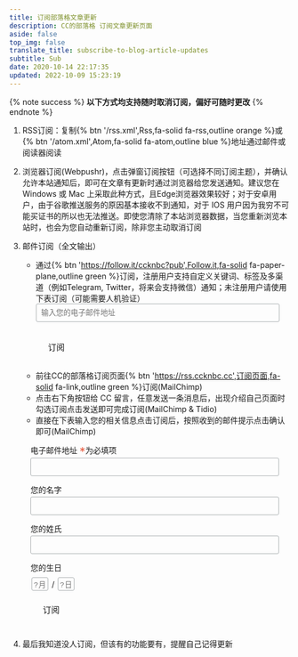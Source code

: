 ```yaml
---
title: 订阅部落格文章更新
description: CC的部落格 订阅文章更新页面
aside: false
top_img: false
translate_title: subscribe-to-blog-article-updates
subtitle: Sub
date: 2020-10-14 22:17:35
updated: 2022-10-09 15:23:19
---
```

{% note success %} **以下方式均支持随时取消订阅，偏好可随时更改** {% endnote %}

1. RSS订阅：复制{% btn '/rss.xml',Rss,fa-solid fa-rss,outline orange %}或{% btn '/atom.xml',Atom,fa-solid fa-atom,outline blue %}地址通过邮件或阅读器阅读

2. 浏览器订阅(Webpushr)，点击弹窗订阅按钮（可选择不同订阅主题），并确认允许本站通知后，即可在文章有更新时通过浏览器给您发送通知。建议您在 Windows 或 Mac 上采取此种方式，且Edge浏览器效果较好；对于安卓用户，由于谷歌推送服务的原因基本接收不到通知，对于 IOS 用户因为我穷不可能买证书的所以也无法推送。即使您清除了本站浏览器数据，当您重新浏览本站时，也会为您自动重新订阅，除非您主动取消订阅

3. 邮件订阅（全文输出）
    - 通过{% btn 'https://follow.it/ccknbc?pub',Follow.it,fa-solid fa-paper-plane,outline green %}订阅，注册用户支持自定义关键词、标签及多渠道（例如Telegram, Twitter，将来会支持微信）通知；未注册用户请使用下表订阅（可能需要人机验证）
        <div><form data-v-2bdb5506="" action="https://api.follow.it/subscription-form/YXJvK1pRMXFIbG1QZXEvUHRyUGR1L0xMYTN5V0FHSnhFY3pVeGRpUjV1bUNBbzRLd1hRbDcwTVk0bGlMQlAvOEtXaGU5RWxrTEtTOXBSSlBXWDNyeDZ5Uk1zU2JoRlpmNDh5em9FeG41SCt0WmtQWi9oTm5VZURNbTVOMENSc3h8a1hHYUtHTHV0QmhQZHAvZ3hkOW9zWnl4aE43SjBONDlUdG45YXRJM3JxQT0=/8" method="post"><div data-v-2bdb5506="" class="form-preview"><div data-v-2bdb5506="" class="preview-input-field"><input data-v-2bdb5506="" type="email" name="email" required="required" placeholder="输入您的电子邮件地址" spellcheck="false" mstplaceholder="39225030"></div> <div data-v-2bdb5506="" class="preview-submit-button"><button data-v-2bdb5506="" type="submit" >订阅</button></div></div></form></div>
    - 前往CC的部落格订阅页面{% btn 'https://rss.ccknbc.cc',订阅页面,fa-solid fa-link,outline green %}订阅(MailChimp)
    - 点击右下角按钮给 CC 留言，任意发送一条消息后，出现介绍自己页面时勾选订阅点击发送即可完成订阅(MailChimp & Tidio)
    - 直接在下表输入您的相关信息点击订阅后，按照收到的邮件提示点击确认即可(MailChimp)
    <script defer src="https://jsd.cdn.zzko.cn/npm/jquery/dist/jquery.min.js"></script>
    <!-- <link href="https://jsd.cdn.zzko.cn/gh/ccknbc-backup/cdn@latest/css/mailchimp.css" rel="stylesheet" type="text/css"> -->
    <div id="mc_embed_signup">
    <form action="https://ccknbc.us2.list-manage.com/subscribe/post?u=a0aadd04e3d48349de29068f8&amp;id=7518e18fcd" method="post" id="mc-embedded-subscribe-form" name="mc-embedded-subscribe-form" class="validate" target="_blank" novalidate>
    <div id="mc_embed_signup_scroll">
    <div class="mc-field-group">
    <label for="mce-EMAIL">电子邮件地址  <span class="asterisk">*</span>为必填项
    </label>
    <input type="email" value="" name="EMAIL" class="required email" id="mce-EMAIL">
    </div>
    <div class="mc-field-group">
    <label for="mce-FNAME">您的名字 </label>
    <input type="text" value="" name="FNAME" class="" id="mce-FNAME">
    </div>
    <div class="mc-field-group">
    <label for="mce-LNAME">您的姓氏 </label>
    <input type="text" value="" name="LNAME" class="" id="mce-LNAME">
    </div>
    <div class="mc-field-group size1of2">
    <label for="mce-BIRTHDAY-month">您的生日</label>
    <div class="datefield">
    <span class="subfield monthfield"><input class="birthday " type="text" pattern="[0-9]*" value="" placeholder="?月" size="2" maxlength="2" name="BIRTHDAY[month]" id="mce-BIRTHDAY-month"></span> /
    <span class="subfield dayfield"><input class="birthday " type="text" pattern="[0-9]*" value="" placeholder="?日" size="2" maxlength="2" name="BIRTHDAY[day]" id="mce-BIRTHDAY-day"></span>
    </div>
    </div>
    <div id="mce-responses" class="clear">
    <div class="response" id="mce-error-response" style="display:none"></div>
    <div class="response" id="mce-success-response" style="display:none"></div>
    </div>    <!-- real people should not fill this in and expect good things - do not remove this or risk form bot signups-->
    <div style="position: absolute; left: -5000px;" aria-hidden="true"><input type="text" name="b_a0aadd04e3d48349de29068f8_7518e18fcd" tabindex="-1" value=""></div>
    <div class="clear"><input type="submit" value="订阅" name="subscribe" id="mc-embedded-subscribe" class="button"></div>
    </div>
    </form>
    </div>
    <script type='text/javascript' src='https://jsd.cdn.zzko.cn/gh/ccknbc-backup/cdn/js/mailchimp.js'></script><script type='text/javascript'>(function($) {window.fnames = new Array(); window.ftypes = new Array();fnames[0]='EMAIL';ftypes[0]='email';fnames[1]='FNAME';ftypes[1]='text';fnames[2]='LNAME';ftypes[2]='text';fnames[3]='ADDRESS';ftypes[3]='address';fnames[4]='PHONE';ftypes[4]='phone';fnames[5]='BIRTHDAY';ftypes[5]='birthday'; }(jQuery));var $mcj = jQuery.noConflict(true);</script>

<style>
#mc_embed_signup form, .preview-input-field form {
    display: block;
    position: relative;
    text-align: left;
    padding: 10px 0 10px 3%
}

#mc_embed_signup h2, .preview-input-field h2 {
    font-weight: bold;
    padding: 0;
    margin: 15px 0;
    font-size: 1.4em;
}

#mc_embed_signup input, .preview-input-field input {
    border: 1px solid #ABB0B2;
    -webkit-border-radius: 3px;
    -moz-border-radius: 3px;
    border-radius: 3px;
    color: var(--font-color);
    background: var(--card-bg);
}

/* #mc_embed_signup input[type=checkbox] {
    -webkit-appearance: checkbox;
}

#mc_embed_signup input[type=radio] {
    -webkit-appearance: radio;
} */

#mc_embed_signup input:focus, .preview-input-field input:focus {
    border-color: #333;
}

#mc_embed_signup .button, .preview-submit-button button {
    clear: both;
    background-color: var(--btn-bg);
    border: 0 none;
    border-radius: 4px;
    transition: all 0.23s ease-in-out 0s;
    color: var(--font-color);
    cursor: pointer;
    display: inline-block;
    font-size: 15px;
    font-weight: normal;
    height: 32px;
    line-height: 32px;
    margin: 0 5px 10px 0;
    padding: 0 22px;
    text-align: center;
    text-decoration: none;
    vertical-align: top;
    white-space: nowrap;
    width: auto;
}

#mc_embed_signup .button:hover, .preview-submit-button button:hover {
    background-color: #777;
}

#mc_embed_signup .small-meta {
    font-size: 11px;
}

#mc_embed_signup .nowrap {
    white-space: nowrap;
}

#mc_embed_signup .mc-field-group,.preview-input-field{
    clear: left;
    position: relative;
    width: 96%;
    padding-bottom: 3%;
    min-height: 50px;
}

#mc_embed_signup .size1of2 {
    clear: none;
    float: left;
    display: inline-block;
    width: 46%;
    margin-right: 4%;
}

* html #mc_embed_signup .size1of2 {
    margin-right: 2%;
    /* Fix for IE6 double margins. */
}

#mc_embed_signup .mc-field-group label {
    display: block;
    margin-bottom: 3px;
}

#mc_embed_signup .mc-field-group input, .preview-input-field input {
    display: block;
    width: 100%;
    padding: 8px 0;
    text-indent: 2%;
    color: var(--font-color);
    background: var(--card-bg);
}

#mc_embed_signup .mc-field-group select {
    display: inline-block;
    width: 99%;
    padding: 5px 0;
    margin-bottom: 2px;
}

#mc_embed_signup .datefield,
#mc_embed_signup .phonefield-us {
    padding: 5px 0;
}

#mc_embed_signup .datefield input,
#mc_embed_signup .phonefield-us input {
    display: inline;
    width: 60px;
    margin: 0 2px;
    letter-spacing: 1px;
    text-align: center;
    padding: 5px 0 2px 0;
    color: var(--font-color);
    background: var(--card-bg);
}

#mc_embed_signup .phonefield-us .phonearea input,
#mc_embed_signup .phonefield-us .phonedetail1 input {
    width: 40px;
    color: var(--font-color);
    background: var(--card-bg);
}

#mc_embed_signup .datefield .monthfield input,
#mc_embed_signup .datefield .dayfield input {
    width: 30px;
    color: var(--font-color);
    background: var(--card-bg);
}

#mc_embed_signup .datefield label,
#mc_embed_signup .phonefield-us label {
    display: none;
}

#mc_embed_signup .indicates-required {
    text-align: right;
    font-size: 11px;
    margin-right: 4%;
}

#mc_embed_signup .asterisk {
    color: #e85c41;
    font-size: 150%;
    font-weight: normal;
    position: relative;
    top: 5px;
}

#mc_embed_signup .clear {
    clear: both;
}

#mc_embed_signup .mc-field-group.input-group ul {
    margin: 0;
    padding: 5px 0;
    list-style: none;
}

#mc_embed_signup .mc-field-group.input-group ul li {
    display: block;
    padding: 3px 0;
    margin: 0;
}

#mc_embed_signup .mc-field-group.input-group label {
    display: inline;
}

#mc_embed_signup .mc-field-group.input-group input {
    display: inline;
    width: auto;
    border: none;
    color: var(--font-color);
    background: var(--card-bg);
}

#mc_embed_signup div#mce-responses {
    float: left;
    top: -1.4em;
    padding: 0em .5em 0em .5em;
    overflow: hidden;
    width: 90%;
    margin: 0 5%;
    clear: both;
}

#mc_embed_signup div.response {
    margin: 1em 0;
    padding: 1em .5em .5em 0;
    font-weight: bold;
    float: left;
    top: -1.5em;
    z-index: 1;
    width: 80%;
}

#mc_embed_signup #mce-error-response {
    display: none;
}

#mc_embed_signup #mce-success-response {
    color: #529214;
    display: none;
}

#mc_embed_signup label.error {
    display: block;
    float: none;
    width: auto;
    margin-left: 1.05em;
    text-align: left;
    padding: .5em 0;
}

#mc-embedded-subscribe {
    clear: both;
    width: auto;
    display: block;
    margin: 1em 0 1em 5%;
}

#mc_embed_signup #num-subscribers {
    font-size: 1.1em;
}

#mc_embed_signup #num-subscribers span {
    padding: .5em;
    border: 1px solid #ccc;
    margin-right: .5em;
    font-weight: bold;
}

#mc_embed_signup #mc-embedded-subscribe-form div.mce_inline_error {
    display: inline-block;
    margin: 2px 0 1em 0;
    padding: 5px 10px;
    background-color: rgba(255, 255, 255, 0.85);
    -webkit-border-radius: 3px;
    -moz-border-radius: 3px;
    border-radius: 3px;
    font-size: 14px;
    font-weight: normal;
    z-index: 1;
    color: #e85c41;
}

#mc_embed_signup #mc-embedded-subscribe-form input.mce_inline_error {
    border: 2px solid #e85c41;
}
</style>

4. 最后我知道没人订阅，但该有的功能要有，提醒自己记得更新